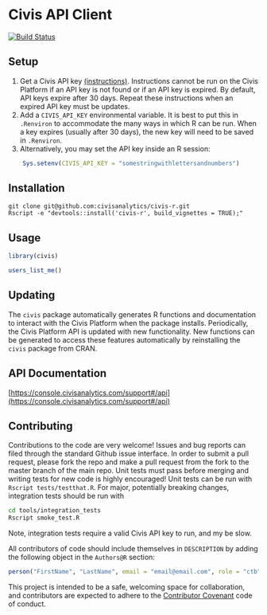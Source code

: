 Civis API Client
================
[![Build Status](https://travis-ci.com/civisanalytics/civis-r-client.svg?token=E2j26hcJpSqCtyNqWd2B&branch=open-source)](https://travis-ci.com/civisanalytics/civis-r-client)

Setup
-----

1. Get a Civis API key [(instructions)](https://console.civisanalytics.com/support#/api). Instructions cannot be run on the Civis Platform if an API key is not found or if an API key is expired. By default, API keys expire after 30 days. Repeat these instructions when an expired API key must be updates.
2. Add a `CIVIS_API_KEY` environmental variable. It is best to put this in `.Renviron` to accommodate the many ways in which R can be run. When a key expires (usually after 30 days), the new key will need to be saved in `.Renviron`.
3. Alternatively, you may set the API key inside an R session:

```r
    Sys.setenv(CIVIS_API_KEY = "somestringwithlettersandnumbers")    
```

Installation
------------

```
git clone git@github.com:civisanalytics/civis-r.git
Rscript -e "devtools::install('civis-r', build_vignettes = TRUE);"
```

Usage
-------
```r
library(civis)

users_list_me()
```

Updating
--------
The `civis` package automatically generates R functions and documentation to interact with the Civis Platform when the package installs. Periodically, the Civis Platform API is updated with new functionality. New functions can be generated to access these features automatically by reinstalling the `civis` package from CRAN.


API Documentation
-----------------

[https://console.civisanalytics.com/support#/api](https://console.civisanalytics.com/support#/api)


Contributing
------------
Contributions to the code are very welcome! Issues and bug reports can filed through the standard Github issue interface.  In order to submit a pull request, please fork the repo and make a pull request from the fork to the master branch of the main repo. Unit tests must pass before merging and writing tests for new code is highly encouraged!  Unit tests can be run with `Rscript tests/testthat.R`. For major, potentially breaking changes, integration tests should be run with
```bash
cd tools/integration_tests
Rscript smoke_test.R
```
Note, integration tests require a valid Civis API key to run, and my be slow.

All contributors of code should include themselves in `DESCRIPTION` by adding
the following object in the `Authors@R` section:

```r
person("FirstName", "LastName", email = "email@email.com", role = "ctb")
```

This project is intended to be a safe, welcoming space for collaboration, and
contributors are expected to adhere to the [Contributor Covenant](http://contributor-covenant.org) code of conduct.
